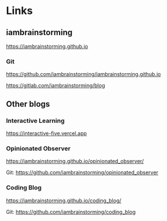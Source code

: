 # Links

## iambrainstorming


<https://iambrainstorming.github.io>


### Git

<https://github.com/iambrainstorming/iambrainstorming.github.io>


<https://gitlab.com/iambrainstorming/blog>

## Other blogs

### Interactive Learning

<https://interactive-five.vercel.app>

### Opinionated Observer

<https://iambrainstorming.github.io/opinionated_observer/>

Git: <https://github.com/iambrainstorming/opinionated_observer>


### Coding Blog

<https://iambrainstorming.github.io/coding_blog/>

Git: <https://github.com/iambrainstorming/coding_blog>
